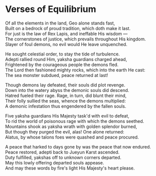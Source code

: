# Verses of Equilibrium

Of all the elements in the land, Geo alone stands fast,  
Built on a bedrock of proud tradition, which doth make it last.  
For just is the law of Rex Lapis, and ineffable His wisdom —  
The cornerstones of justice, which prevails throughout His kingdom.  
Slayer of foul demons, no evil would He leave unquenched.

He sought celestial order, to stay the tide of turbulence.  
Adepti rallied round Him, yaksha guardians charged ahead,  
Frightened by the courageous people the demons fled.  
The Lord then fashioned mighty rocks, which into the earth He cast:  
The sea monster subdued, peace returned at last!

Though demons lay defeated, their souls did plot revenge.  
Down into the watery abyss the demonic souls did descend.  
Hatred fueled their rage. Rage, in turn, did blunt their mind,  
Their folly sullied the seas, whence the demons multiplied:  
A demonic infestation thus engendered by the fallen souls.

Five yaksha guardians His Majesty task'd with evil to defeat,  
To rid the world of poisonous rage with which the demons seethed.  
Mountains shook as yaksha wrath with golden splendor burned,  
But though they purged the evil, alas! One alone returned:  
Alatus, by whose talons foes were quashed and peace procured.

A peace that harked to days gone by was the peace that now endured.  
Peace restored, adepti back to Jueyun Karst ascended.  
Duty fulfilled, yakshas off to unknown corners departed.  
May this lowly offering departed souls appease.  
And may these words by fire's light His Majesty's heart please.
